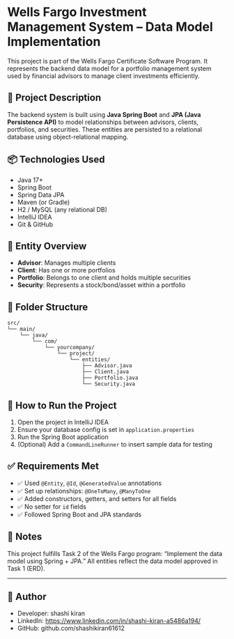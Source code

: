 # Wells Fargo Investment Management System – Data Model Implementation

This project is part of the Wells Fargo Certificate Software Program. It represents the backend data model for a portfolio management system used by financial advisors to manage client investments efficiently.

## 💼 Project Description

The backend system is built using **Java Spring Boot** and **JPA (Java Persistence API)** to model relationships between advisors, clients, portfolios, and securities. These entities are persisted to a relational database using object-relational mapping.

## 📦 Technologies Used

- Java 17+
- Spring Boot
- Spring Data JPA
- Maven (or Gradle)
- H2 / MySQL (any relational DB)
- IntelliJ IDEA
- Git & GitHub

## 🧱 Entity Overview

- **Advisor**: Manages multiple clients
- **Client**: Has one or more portfolios
- **Portfolio**: Belongs to one client and holds multiple securities
- **Security**: Represents a stock/bond/asset within a portfolio

## 📁 Folder Structure

```
src/
└── main/
    └── java/
        └── com/
            └── yourcompany/
                └── project/
                    └── entities/
                        ├── Advisor.java
                        ├── Client.java
                        ├── Portfolio.java
                        └── Security.java
```

## 🚀 How to Run the Project

1. Open the project in IntelliJ IDEA
2. Ensure your database config is set in `application.properties`
3. Run the Spring Boot application
4. (Optional) Add a `CommandLineRunner` to insert sample data for testing

## ✅ Requirements Met

- ✅ Used `@Entity`, `@Id`, `@GeneratedValue` annotations
- ✅ Set up relationships: `@OneToMany`, `@ManyToOne`
- ✅ Added constructors, getters, and setters for all fields
- ✅ No setter for `id` fields
- ✅ Followed Spring Boot and JPA standards

## 📌 Notes

This project fulfills Task 2 of the Wells Fargo program: “Implement the data model using Spring + JPA.” All entities reflect the data model approved in Task 1 (ERD).

---

## 🔗 Author

- Developer: shashi kiran
- LinkedIn: https://www.linkedin.com/in/shashi-kiran-a5486a194/
- GitHub: github.com/shashikiran61612
